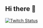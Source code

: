 ## Hi there 👋
[![Twitch Status](https://img.shields.io/twitch/status/mouredev?style=social)](https://www.twitch.tv/mama1ucha)
